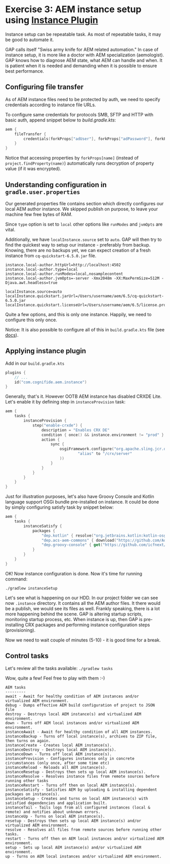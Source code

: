 # Exercise 3: AEM instance setup using [Instance Plugin](https://github.com/Cognifide/gradle-aem-plugin#instance-plugin)

Instance setup can be repeatable task. As most of repeatable tasks, it may be good to automate it.

GAP calls itself "Swiss army knife for AEM related automation." In case of instance setup, it is more like a doctor with AEM specialization (aemologist). GAP knows how to diagnose AEM state, what AEM can handle and when. It is patient when it is needed and demanding when it is possible to ensure best performance.

## Configuring file transfer

As of AEM instance files need to be protected by auth, we need to specify credentials according to instance file URLs.

To configure same credentials for protocols SMB, SFTP and HTTP with basic auth, append snippet below to *build.gradle.kts*:

```kotlin
aem {
    fileTransfer {
        credentials(forkProps["adUser"], forkProps["adPassword"], forkProps["adDomain"])
    }
}
```

Notice that accessing properties by `forkProps[name]` (instead of `project.findProperty(name)`) automatically runs decryption of property value (if it was encrypted).

## Understanding configuration in `gradle.user.properties`

Our generated properties file contains section which directly configures our local AEM author instance. We skipped publish on purpose, to leave your machine few free bytes of RAM.

Since `type` option is set to `local` other options like `runModes` and `jvmOpts` are vital.

Additionally, we have `localInstance.source` set to `auto`. GAP will then try to find the quickest way to setup our instance - preferably from backup. Knowing, there are no backups yet, we can expect creation of a fresh instance from `cq-quickstart-6.5.0.jar` file.

```properties
instance.local-author.httpUrl=http://localhost:4502
instance.local-author.type=local
instance.local-author.runModes=local,nosamplecontent
instance.local-author.jvmOpts=-server -Xmx2048m -XX:MaxPermSize=512M -Djava.awt.headless=true

localInstance.source=auto
localInstance.quickstart.jarUrl=/Users/username/aem/6.5/cq-quickstart-6.5.0.jar
localInstance.quickstart.licenseUrl=/Users/username/aem/6.5/license.properties
```

Quite a few options, and this is only one instance. Happily, we need to configure this only once.

Notice: It is also possible to configure all of this in `build.gradle.kts` file (see [docs](https://github.com/Cognifide/gradle-aem-plugin#instance-plugin)).
 
## Applying instance plugin

Add in our `build.gradle.kts`

```kotlin
plugins {
    // ...
    id("com.cognifide.aem.instance")
}
```

Generally, that's it. However OOTB AEM instance has disabled CRXDE Lite. 
Let's enable it by defining step in `instanceProvision` task:

```kotlin
aem {
    tasks {
        instanceProvision {
            step("enable-crxde") {
                description = "Enables CRX DE"
                condition { once() && instance.environment != "prod" }
                action {
                    sync {
                        osgiFramework.configure("org.apache.sling.jcr.davex.impl.servlets.SlingDavExServlet", mapOf(
                                "alias" to "/crx/server"
                        ))
                    }
                }
            }
        }   
    }   
}
```

Just for illustration purposes, let's also have Groovy Console and Kotlin language support OSGi bundle pre-installed on instance. 
It could be done by simply configuring satisfy task by snippet below:

```kotlin
aem {
    tasks {
        instanceSatisfy {
            packages {
                "dep.kotlin" { resolve("org.jetbrains.kotlin:kotlin-osgi-bundle:${Build.KOTLIN_VERSION}") }
                "dep.acs-aem-commons" { download("https://github.com/Adobe-Consulting-Services/acs-aem-commons/releases/download/acs-aem-commons-4.0.0/acs-aem-commons-content-4.0.0-min.zip") }
                "dep.groovy-console" { get("https://github.com/icfnext/aem-groovy-console/releases/download/14.0.0/aem-groovy-console-14.0.0.zip") }
            }
        }
    }   
}
```

OK! Now instance configuration is done. Now it's time for running command:

`./gradlew instanceSetup`

Let's see what is happening on our HDD. In our project folder we can see now `.instance` directory. It contains all the AEM author files. It there would be a publish, we would see its files as well.
Frankly speaking, there is a lot more happening behind the scene. GAP is altering startup scripts, monitoring startup process, etc. 
When instance is up, then GAP is pre-installing CRX packages and performing instance configuration steps (provisioning). 

Now we need to wait couple of minutes (5-10) - it is good time for a break.

## Control tasks

Let's review all the tasks available:
`./gradlew tasks`

Wow, quite a few! Feel free to play with them :-)

```
AEM tasks
---------
await - Await for healthy condition of AEM instances and/or virtualized AEM environment.
debug - Dumps effective AEM build configuration of project to JSON file
destroy - Destroys local AEM instance(s) and virtualized AEM environment.
down - Turns off AEM local instances and/or virtualized AEM environment.
instanceAwait - Await for healthy condition of all AEM instances.
instanceBackup - Turns off local instance(s), archives to ZIP file, then turns on again.
instanceCreate - Creates local AEM instance(s).
instanceDestroy - Destroys local AEM instance(s).
instanceDown - Turns off local AEM instance(s).
instanceProvision - Configures instances only in concrete circumstances (only once, after some time etc)
instanceReload - Reloads all AEM instance(s).
instanceResetup - Destroys then sets up local AEM instance(s).
instanceResolve - Resolves instance files from remote sources before running other tasks
instanceRestart - Turns off then on local AEM instance(s).
instanceSatisfy - Satisfies AEM by uploading & installing dependent packages on instance(s).
instanceSetup - Creates and turns on local AEM instance(s) with satisfied dependencies and application built.
instanceTail - Tails logs from all configured instances (local & remote) and notifies about unknown errors.
instanceUp - Turns on local AEM instance(s).
resetup - Destroys then sets up local AEM instance(s) and/or virtualized AEM environment.
resolve - Resolves all files from remote sources before running other tasks.
restart - Turns off then on AEM local instances and/or virtualized AEM environment.
setup - Sets up local AEM instance(s) and/or virtualized AEM environment.
up - Turns on AEM local instances and/or virtualized AEM environment.
```

